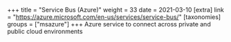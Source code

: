 +++
title = "Service Bus (Azure)"
weight = 33
date = 2021-03-10
[extra]
link = "https://azure.microsoft.com/en-us/services/service-bus/"
[taxonomies]
groups = ["msazure"]
+++
Azure service to connect across private and public cloud environments

